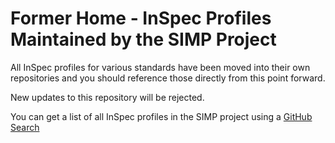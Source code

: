 # Former Home - InSpec Profiles Maintained by the SIMP Project

All InSpec profiles for various standards have been moved into their own
repositories and you should reference those directly from this point forward.

New updates to this repository will be rejected.

You can get a list of all InSpec profiles in the SIMP project using a
[GitHub Search](https://github.com/simp?utf8=%E2%9C%93&q=inspec-profile&type=&language=)
